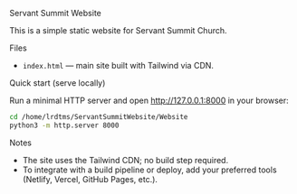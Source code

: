 Servant Summit Website

This is a simple static website for Servant Summit Church.

Files
- `index.html` — main site built with Tailwind via CDN.

Quick start (serve locally)

Run a minimal HTTP server and open http://127.0.0.1:8000 in your browser:

```bash
cd /home/lrdtms/ServantSummitWebsite/Website
python3 -m http.server 8000
```

Notes
- The site uses the Tailwind CDN; no build step required.
- To integrate with a build pipeline or deploy, add your preferred tools (Netlify, Vercel, GitHub Pages, etc.).
